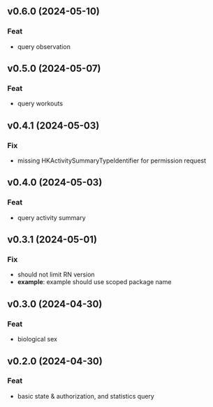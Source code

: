 ## v0.6.0 (2024-05-10)

### Feat

- query observation

## v0.5.0 (2024-05-07)

### Feat

- query workouts

## v0.4.1 (2024-05-03)

### Fix

- missing HKActivitySummaryTypeIdentifier for permission request

## v0.4.0 (2024-05-03)

### Feat

- query activity summary

## v0.3.1 (2024-05-01)

### Fix

- should not limit RN version
- **example**: example should use scoped package name

## v0.3.0 (2024-04-30)

### Feat

- biological sex

## v0.2.0 (2024-04-30)

### Feat

- basic state & authorization, and statistics query
